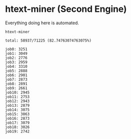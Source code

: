 # htext-miner (Second Engine)

Everything doing here is automated.

```
htext-miner

total: 58937/71225 (82.74763074763075%)

job0: 3251
job1: 3049
job2: 2776
job3: 2959
job4: 3310
job5: 2888
job6: 2901
job7: 2873
job8: 2891
job9: 2661
job10: 2945
job11: 2753
job12: 2943
job13: 2879
job14: 3075
job15: 3063
job16: 2873
job17: 3079
job18: 3026
job19: 2742
```